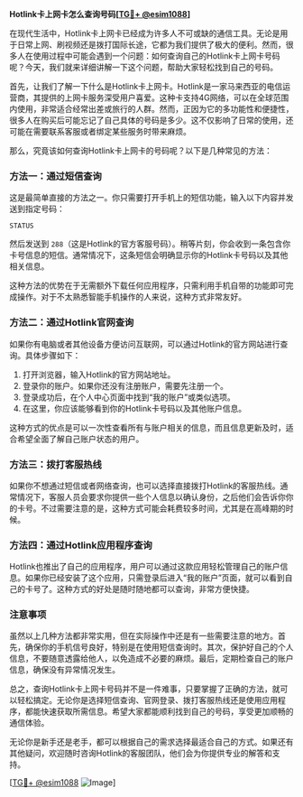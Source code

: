 **Hotlink卡上网卡怎么查询号码[[TG💪+ @esim1088](https://t.me/s/esim1088)]**

在现代生活中，Hotlink卡上网卡已经成为许多人不可或缺的通信工具。无论是用于日常上网、刷视频还是拨打国际长途，它都为我们提供了极大的便利。然而，很多人在使用过程中可能会遇到一个问题：如何查询自己的Hotlink卡上网卡号码呢？今天，我们就来详细讲解一下这个问题，帮助大家轻松找到自己的号码。

首先，让我们了解一下什么是Hotlink卡上网卡。Hotlink是一家马来西亚的电信运营商，其提供的上网卡服务深受用户喜爱。这种卡支持4G网络，可以在全球范围内使用，非常适合经常出差或旅行的人群。然而，正因为它的多功能性和便捷性，很多人在购买后可能忘记了自己具体的号码是多少。这不仅影响了日常的使用，还可能在需要联系客服或者绑定某些服务时带来麻烦。

那么，究竟该如何查询Hotlink卡上网卡的号码呢？以下是几种常见的方法：

### 方法一：通过短信查询

这是最简单直接的方法之一。你只需要打开手机上的短信功能，输入以下内容并发送到指定号码：

```
STATUS
```

然后发送到 `288`（这是Hotlink的官方客服号码）。稍等片刻，你会收到一条包含你卡号信息的短信。通常情况下，这条短信会明确显示你的Hotlink卡号码以及其他相关信息。

这种方法的优势在于无需额外下载任何应用程序，只需利用手机自带的功能即可完成操作。对于不太熟悉智能手机操作的人来说，这种方式非常友好。

### 方法二：通过Hotlink官网查询

如果你有电脑或者其他设备方便访问互联网，可以通过Hotlink的官方网站进行查询。具体步骤如下：

1. 打开浏览器，输入Hotlink的官方网站地址。
2. 登录你的账户。如果你还没有注册账户，需要先注册一个。
3. 登录成功后，在个人中心页面中找到“我的账户”或类似选项。
4. 在这里，你应该能够看到你的Hotlink卡号码以及其他账户信息。

这种方式的优点是可以一次性查看所有与账户相关的信息，而且信息更新及时，适合希望全面了解自己账户状态的用户。

### 方法三：拨打客服热线

如果你不想通过短信或者网络查询，也可以选择直接拨打Hotlink的客服热线。通常情况下，客服人员会要求你提供一些个人信息以确认身份，之后他们会告诉你你的卡号。不过需要注意的是，这种方式可能会耗费较多时间，尤其是在高峰期的时候。

### 方法四：通过Hotlink应用程序查询

Hotlink也推出了自己的应用程序，用户可以通过这款应用轻松管理自己的账户信息。如果你已经安装了这个应用，只需登录后进入“我的账户”页面，就可以看到自己的卡号了。这种方式的好处是随时随地都可以查询，非常方便快捷。

### 注意事项

虽然以上几种方法都非常实用，但在实际操作中还是有一些需要注意的地方。首先，确保你的手机信号良好，特别是在使用短信查询时。其次，保护好自己的个人信息，不要随意透露给他人，以免造成不必要的麻烦。最后，定期检查自己的账户信息，确保没有异常情况发生。

总之，查询Hotlink卡上网卡号码并不是一件难事，只要掌握了正确的方法，就可以轻松搞定。无论你是选择短信查询、官网登录、拨打客服热线还是使用应用程序，都能快速获取所需信息。希望大家都能顺利找到自己的号码，享受更加顺畅的通信体验。

无论你是新手还是老手，都可以根据自己的需求选择最适合自己的方式。如果还有其他疑问，欢迎随时咨询Hotlink的客服团队，他们会为你提供专业的解答和支持。

[[TG💪+ @esim1088](https://t.me/s/esim1088) ![Image](https://i.postimg.cc/4NQfJmqS/Snipaste-2025-05-13-00-14-12.png)]